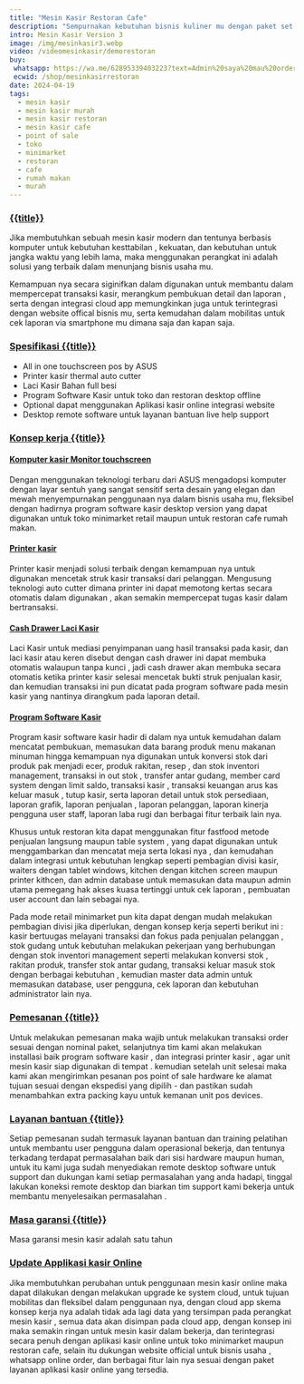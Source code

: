 ```yaml
---
title: "Mesin Kasir Restoran Cafe"
description: "Sempurnakan kebutuhan bisnis kuliner mu dengan paket set lengkap mesin kasir restoran cafe rumah makan kuliner ini."
intro: Mesin Kasir Version 3
image: /img/mesinkasir3.webp
video: /videomesinkasir/demorestoran
buy: 
 whatsapp: https://wa.me/62895339403223?text=Admin%20saya%20mau%20order%20Mesin%20Kasir%0ANama/Usaha%20%3A%0AAlamat%20%3A%0APaket%20Versi%20%3A%20Tiga%0APrice%20%3A%20Rp.11.046.800%0APembayaran%20via%20%3A%0ABCA%20181884109%20Suci%20Chanifah%0A%0Atolong%20diproses%20pesanan%20saya
 ecwid: /shop/mesinkasirrestoran
date: 2024-04-19
tags:
  - mesin kasir
  - mesin kasir murah
  - mesin kasir restoran
  - mesin kasir cafe
  - point of sale
  - toko
  - minimarket
  - restoran
  - cafe
  - rumah makan
  - murah
---
```


### [{{title}}]({{page.url}})

Jika membutuhkan sebuah mesin kasir modern dan tentunya berbasis komputer untuk kebutuhan kesttabilan , kekuatan, dan kebutuhan untuk jangka waktu yang lebih lama, maka menggunakan perangkat ini adalah solusi yang terbaik dalam menunjang bisnis usaha mu.

Kemampuan nya secara siginifkan dalam digunakan untuk membantu dalam mempercepat transaksi kasir, merangkum pembukuan detail dan laporan , serta dengan integrasi cloud app memungkinkan juga untuk terintegrasi dengan website offical bisnis mu, serta kemudahan dalam mobilitas untuk cek laporan via smartphone mu dimana saja dan kapan saja.

### [Spesifikasi {{title}}]({{page.url}})

+ All in one touchscreen pos by ASUS
+ Printer kasir thermal auto cutter
+ Laci Kasir Bahan full besi
+ Program Software Kasir untuk toko dan restoran desktop offline
+ Optional dapat menggunakan Aplikasi kasir online integrasi website
+ Desktop remote software untuk layanan bantuan live help support

### [Konsep kerja {{title}}]({{page.url}})

#### [Komputer kasir Monitor touchscreen]({{page.url}})

Dengan menggunakan teknologi terbaru dari ASUS mengadopsi komputer dengan layar sentuh yang sangat sensitif serta desain yang elegan dan mewah menyempurnakan penggunaan nya dalam bisnis usaha mu, fleksibel dengan hadirnya program software kasir desktop version yang dapat digunakan untuk toko minimarket retail maupun untuk restoran cafe rumah makan.

#### [Printer kasir]({{page.url}})

Printer kasir menjadi solusi terbaik dengan kemampuan nya untuk digunakan mencetak struk kasir transaksi dari pelanggan. Mengusung teknologi auto cutter dimana printer ini dapat memotong kertas secara otomatis dalam digunakan , akan semakin mempercepat tugas kasir dalam bertransaksi.

#### [Cash Drawer Laci Kasir]({{page.url}})

Laci Kasir untuk mediasi penyimpanan uang hasil transaksi pada kasir, dan laci kasir atau keren disebut dengan cash drawer ini dapat membuka otomatis walaupun tanpa kunci , jadi cash drawer akan membuka secara otomatis ketika printer kasir selesai mencetak bukti struk penjualan kasir, dan kemudian transaksi ini pun dicatat pada program software pada mesin kasir yang nantinya dirangkum pada laporan detail.

#### [Program Software Kasir]({{page.url}})

Program kasir software kasir hadir di dalam nya untuk kemudahan dalam mencatat pembukuan, memasukan data barang produk menu makanan minuman hingga kemampuan nya digunakan untuk konversi stok dari produk pak menjadi ecer, produk rakitan, resep , dan stok inventori management, transaksi in out stok , transfer antar gudang, member card system dengan limit saldo, transaksi kasir , transaksi keuangan arus kas keluar masuk , tutup kasir, serta laporan detail untuk stok persediaan, laporan grafik, laporan penjualan , laporan pelanggan, laporan kinerja pengguna user staff, laporan laba rugi dan berbagai fitur terbaik lain nya.

Khusus untuk restoran kita dapat menggunakan fitur fastfood metode penjualan langsung maupun table system , yang dapat digunakan untuk menggambarkan dan mencatat meja serta lokasi nya , dan kemudahan dalam integrasi untuk kebutuhan lengkap seperti pembagian divisi kasir, waiters dengan tablet windows, kitchen dengan kitchen screen maupun printer kithcen, dan admin database untuk memasukan data maupun admin utama pemegang hak akses kuasa tertinggi untuk cek laporan , pembuatan user account dan lain sebagai nya.

Pada mode retail minimarket pun kita dapat dengan mudah melakukan pembagian divisi jika diperlukan, dengan konsep kerja seperti berikut ini : kasir bertuugas melayani transaksi dan fokus pada penjualan pelanggan , stok gudang untuk kebutuhan melakukan pekerjaan yang berhubungan dengan stok inventori management seperti melakukan konversi stok , rakitan produk, transfer stok antar gudang, transaksi keluar masuk stok dengan berbagai kebutuhan , kemudian master data admin untuk memasukan database, user pengguna, cek laporan dan kebutuhan administrator lain nya.

### [Pemesanan {{title}}]({{page.url}})

Untuk melakukan pemesanan maka wajib untuk melakukan transaksi order sesuai dengan nominal paket, selanjutnya tim kami akan melakukan installasi baik program software kasir , dan integrasi printer kasir , agar unit mesin kasir siap digunakan di tempat . kemudian setelah unit selesai maka kami akan mengirimkan pesanan pos point of sale hardware ke alamat tujuan sesuai dengan ekspedisi yang dipilih - dan pastikan sudah menambahkan extra packing kayu untuk kemanan unit pos devices.

### [Layanan bantuan {{title}}]({{page.url}})

Setiap pemesanan sudah termasuk layanan bantuan dan training pelatihan untuk membantu user pengguna dalam operasional bekerja, dan tentunya terkadang terdapat permasalahan baik dari sisi hardware maupun human, untuk itu kami juga sudah menyediakan remote desktop software untuk support dan dukungan kami setiap permasalahan yang anda hadapi, tinggal lakukan koneksi remote desktop dan biarkan tim support kami bekerja untuk membantu menyelesaikan permasalahan .

### [Masa garansi {{title}}]({{page.url}})

Masa garansi mesin kasir adalah satu tahun

### [Update Applikasi kasir Online]({{page.url}})

Jika membutuhkan perubahan untuk penggunaan mesin kasir online maka dapat dilakukan dengan melakukan upgrade ke system cloud, untuk tujuan mobilitas dan fleksibel dalam penggunaan nya, dengan cloud app skema konsep kerja nya adalah tidak ada lagi data yang tersimpan pada perangkat mesin kasir , semua data akan disimpan pada cloud app, dengan konsep ini maka semakin ringan untuk mesin kasir dalam bekerja, dan terintegrasi secara penuh dengan aplikasi kasir online untuk toko minimarket maupun restoran cafe, selain itu dukungan website official untuk bisnis usaha , whatsapp online order, dan berbagai fitur lain nya sesuai dengan paket layanan aplikasi kasir online yang tersedia.
